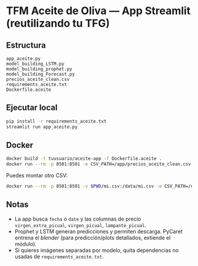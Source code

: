 # TFM Aceite de Oliva — App Streamlit (reutilizando tu TFG)

## Estructura
```
app_aceite.py
model_building_LSTM.py
model_building_prophet.py
model_building_Forecast.py
precios_aceite_clean.csv
requirements_aceite.txt
Dockerfile.aceite
```

## Ejecutar local
```bash
pip install -r requirements_aceite.txt
streamlit run app_aceite.py
```

## Docker
```bash
docker build -t tuusuario/aceite-app -f Dockerfile.aceite .
docker run --rm -p 8501:8501 -e CSV_PATH=/app/precios_aceite_clean.csv tuusuario/aceite-app
```
Puedes montar otro CSV:
```bash
docker run --rm -p 8501:8501 -v $PWD/mi.csv:/data/mi.csv -e CSV_PATH=/data/mi.csv tuusuario/aceite-app
```

## Notas
- La app busca `fecha` o `date` y las columnas de precio `virgen_extra_picual`, `virgen_picual`, `lampante_picual`.
- Prophet y LSTM generan predicciones y permiten descarga. PyCaret entrena el *blender* (para predicción/plots detallados, extiende el módulo).
- Si quieres imágenes separadas por modelo, quita dependencias no usadas de `requirements_aceite.txt`.
